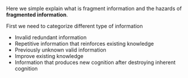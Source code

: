 Here we simple explain what is fragment information and the hazards of **fragmented information**.

First we need to categorize different type of information
* Invalid redundant information
* Repetitive information that reinforces existing knowledge
* Previously unknown valid information
* Improve existing knowledge
* Information that produces new cognition after destroying inherent cognition 
  

